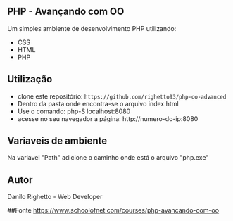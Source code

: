 ## PHP - Avançando com OO
Um simples ambiente de desenvolvimento PHP utilizando:

* CSS
* HTML
* PHP

## Utilização
* clone este repositório: `https://github.com/righetto93/php-oo-advanced`
* Dentro da pasta onde encontra-se o arquivo index.html
* Use o comando: php-S localhost:8080
* acesse no seu navegador a página: http://numero-do-ip:8080

## Variaveis de ambiente
Na variavel "Path" adicione o caminho onde está o arquivo "php.exe"

## Autor
Danilo Righetto - Web Developer

##Fonte
https://www.schoolofnet.com/courses/php-avancando-com-oo